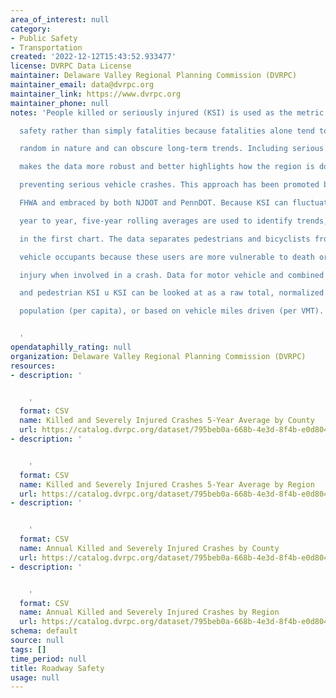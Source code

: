 ```yaml
---
area_of_interest: null
category:
- Public Safety
- Transportation
created: '2022-12-12T15:43:52.933477'
license: DVRPC Data License
maintainer: Delaware Valley Regional Planning Commission (DVRPC)
maintainer_email: data@dvrpc.org
maintainer_link: https://www.dvrpc.org
maintainer_phone: null
notes: 'People killed or seriously injured (KSI) is used as the metric for roadway

  safety rather than simply fatalities because fatalities alone tend to be

  random in nature and can obscure long-term trends. Including serious injuries

  makes the data more robust and better highlights how the region is doing at

  preventing serious vehicle crashes. This approach has been promoted by the

  FHWA and embraced by both NJDOT and PennDOT. Because KSI can fluctuate from

  year to year, five-year rolling averages are used to identify trends, as seen

  in the first chart. The data separates pedestrians and bicyclists from motor

  vehicle occupants because these users are more vulnerable to death or serious

  injury when involved in a crash. Data for motor vehicle and combined bicyclist

  and pedestrian KSI u KSI can be looked at as a raw total, normalized based on

  population (per capita), or based on vehicle miles driven (per VMT).


  '
opendataphilly_rating: null
organization: Delaware Valley Regional Planning Commission (DVRPC)
resources:
- description: '


    '
  format: CSV
  name: Killed and Severely Injured Crashes 5-Year Average by County
  url: https://catalog.dvrpc.org/dataset/795beb0a-668b-4e3d-8f4b-e0d804447029/resource/f7802151-d095-49cd-a18b-b9197733e42f/download/roadway_safety.ksi_crashes_5yr_average_by_county.csv
- description: '


    '
  format: CSV
  name: Killed and Severely Injured Crashes 5-Year Average by Region
  url: https://catalog.dvrpc.org/dataset/795beb0a-668b-4e3d-8f4b-e0d804447029/resource/afb28283-1d1f-4154-9cb9-63bedf2a68cd/download/roadway_safety.ksi_crashes_5yr_average_by_region.csv
- description: '


    '
  format: CSV
  name: Annual Killed and Severely Injured Crashes by County
  url: https://catalog.dvrpc.org/dataset/795beb0a-668b-4e3d-8f4b-e0d804447029/resource/81fed065-5dab-4fbe-84ee-8a8cc5e5c628/download/roadway_safety.ksi_crashes_annual_by_county.csv
- description: '


    '
  format: CSV
  name: Annual Killed and Severely Injured Crashes by Region
  url: https://catalog.dvrpc.org/dataset/795beb0a-668b-4e3d-8f4b-e0d804447029/resource/441af895-a41e-46b8-b8df-840d98de6327/download/roadway_safety.ksi_crashes_annual_by_region.csv
schema: default
source: null
tags: []
time_period: null
title: Roadway Safety
usage: null
---
```

